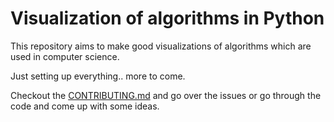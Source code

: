 

# Visualization of algorithms in Python

This repository aims to make good visualizations of algorithms which are used in computer science.

Just setting up everything.. more to come. 

Checkout the [CONTRIBUTING.md](CONTRIBUTING.md) and go over the issues or go through the code and come up with some ideas.
